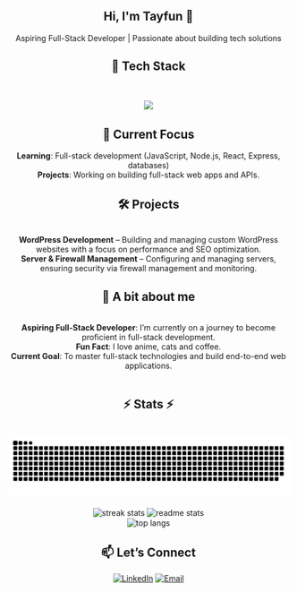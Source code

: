 <div align="center">
<h2 align="center"> Hi, I'm Tayfun 👋</h2>
Aspiring Full-Stack Developer | Passionate about building tech solutions
<br>
<h2 align="center">🔧 Tech Stack</h2>
<br>
<p align="center">
  <img src="https://skillicons.dev/icons?i=js,ts,nodejs,react,nextjs,html,css,tailwind,express,mongodb,docker,linux,cloudflare,wordpress,vscode&theme=dark" />
</p>

<h2 align="center">🚀 Current Focus</h2>

<b>Learning</b>: Full-stack development (JavaScript, Node.js, React, Express, databases)<br>
<b>Projects</b>: Working on building full-stack web apps and APIs.
<br>
<h2 align="center">🛠 Projects</h2>
<br>
<b>WordPress Development</b> – Building and managing custom WordPress websites with a focus on performance and SEO optimization.<br>
<b>Server & Firewall Management</b> – Configuring and managing servers, ensuring security via firewall management and monitoring.
<br>
<h2 align="center">🌱 A bit about me</h2>
<br>
<b>Aspiring Full-Stack Developer</b>: I’m currently on a journey to become proficient in full-stack development.<br>
<b>Fun Fact</b>: I love anime, cats and coffee.<br>
<b>Current Goal</b>: To master full-stack technologies and build end-to-end web applications.
</div>
<br>
<h2 align="center">⚡ Stats ⚡</h2>
<br>
<div align="center">
<img  src="https://raw.githubusercontent.com/taqui-786/taqui-786/output/github-contribution-grid-snake.svg" alt="contribution graph" />
</div>
<br>
<div align=center>
  <img width=390 src="https://github-readme-streak-stats-salesp07.vercel.app/?user=TayfunTurkmen&count_private=true&theme=react&border_radius=10" alt="streak stats"/>
  <img width=390 src="https://github-readme-stats-salesp07.vercel.app/api?username=TayfunTurkmen&count_private=true&show_icons=true&theme=react&rank_icon=github&border_radius=10" alt="readme stats" />
  <br/>
  <img width=325 align="center" src="https://github-readme-stats-salesp07.vercel.app/api/top-langs/?username=taqui-786&hide=HTML&langs_count=8&layout=compact&theme=react&border_radius=10&size_weight=0.5&count_weight=0.5&exclude_repo=github-readme-stats" alt="top langs" />

<h2 align="center">📫 Let’s Connect</h2>

[![LinkedIn](https://img.shields.io/badge/LinkedIn-0077B5?style=for-the-badge&logo=linkedin&logoColor=white)](https://www.linkedin.com/in/tayfun-/) 
[![Email](https://img.shields.io/badge/Email-D14836?style=for-the-badge&logo=gmail&logoColor=white)](mailto:i@tayfun.tr)
</div>
